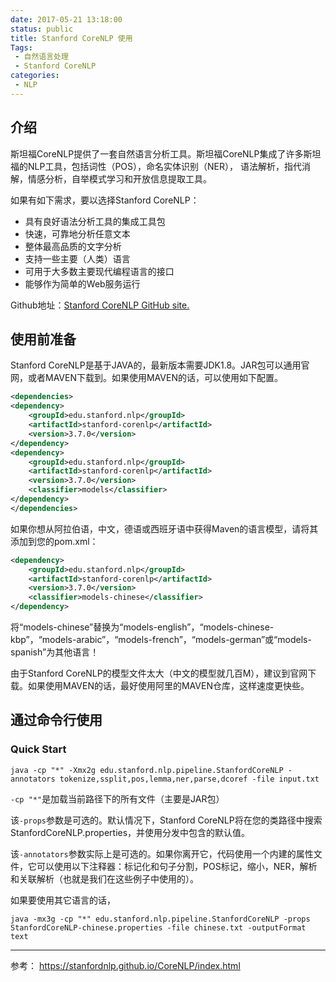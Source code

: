 ```yaml
---
date: 2017-05-21 13:18:00
status: public
title: Stanford CoreNLP 使用
Tags: 
 - 自然语言处理
 - Stanford CoreNLP
categories:
 - NLP
---
```

## 介绍
斯坦福CoreNLP提供了一套自然语言分析工具。斯坦福CoreNLP集成了许多斯坦福的NLP工具，包括词性（POS），命名实体识别（NER）， 语法解析，指代消解，情感分析，自举模式学习和开放信息提取工具。

如果有如下需求，要以选择Stanford CoreNLP：
* 具有良好语法分析工具的集成工具包
* 快速，可靠地分析任意文本
* 整体最高品质的文字分析
* 支持一些主要（人类）语言
* 可用于大多数主要现代编程语言的接口
* 能够作为简单的Web服务运行

Github地址：[Stanford CoreNLP GitHub site.](https://github.com/stanfordnlp/CoreNLP)

## 使用前准备
Stanford CoreNLP是基于JAVA的，最新版本需要JDK1.8。JAR包可以通用官网，或者MAVEN下载到。如果使用MAVEN的话，可以使用如下配置。
```xml
<dependencies>
<dependency>
    <groupId>edu.stanford.nlp</groupId>
    <artifactId>stanford-corenlp</artifactId>
    <version>3.7.0</version>
</dependency>
<dependency>
    <groupId>edu.stanford.nlp</groupId>
    <artifactId>stanford-corenlp</artifactId>
    <version>3.7.0</version>
    <classifier>models</classifier>
</dependency>
</dependencies>
```
如果你想从阿拉伯语，中文，德语或西班牙语中获得Maven的语言模型，请将其添加到您的pom.xml：
```xml
<dependency>
    <groupId>edu.stanford.nlp</groupId>
    <artifactId>stanford-corenlp</artifactId>
    <version>3.7.0</version>
    <classifier>models-chinese</classifier>
</dependency>
```
将“models-chinese”替换为“models-english”，“models-chinese-kbp”，“models-arabic”，“models-french”，“models-german”或“models-spanish”为其他语言！

由于Stanford CoreNLP的模型文件太大（中文的模型就几百M），建议到官网下载。如果使用MAVEN的话，最好使用阿里的MAVEN仓库，这样速度更快些。

## 通过命令行使用
### Quick Start
```
java -cp "*" -Xmx2g edu.stanford.nlp.pipeline.StanfordCoreNLP -annotators tokenize,ssplit,pos,lemma,ner,parse,dcoref -file input.txt
```
`-cp "*"`是加载当前路径下的所有文件（主要是JAR包）

该`-props`参数是可选的。默认情况下，Stanford CoreNLP将在您的类路径中搜索StanfordCoreNLP.properties，并使用分发中包含的默认值。

该`-annotators`参数实际上是可选的。如果你离开它，代码使用一个内建的属性文件，它可以使用以下注释器：标记化和句子分割，POS标记，缩小，NER，解析和关联解析（也就是我们在这些例子中使用的）。

如果要使用其它语言的话，
```
java -mx3g -cp "*" edu.stanford.nlp.pipeline.StanfordCoreNLP -props StanfordCoreNLP-chinese.properties -file chinese.txt -outputFormat text
```
- - - - -
参考：
<https://stanfordnlp.github.io/CoreNLP/index.html>